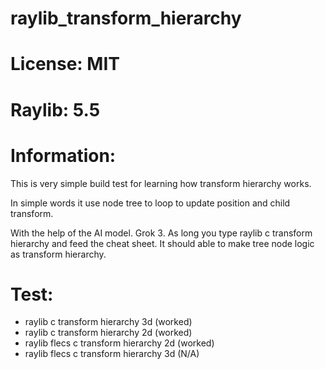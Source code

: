 # raylib_transform_hierarchy

# License: MIT

# Raylib: 5.5
 

# Information:
  This is very simple build test for learning how transform hierarchy works.

  In simple words it use node tree to loop to update position and child transform.

  With the help of the AI model. Grok 3. As long you type raylib c transform hierarchy and feed the cheat sheet. It should able to make tree node logic as transform hierarchy.
  
 
# Test:
 * raylib c transform hierarchy 3d (worked)
 * raylib c transform hierarchy 2d (worked)
 * raylib flecs c transform hierarchy 2d (worked)
 * raylib flecs c transform hierarchy 3d (N/A)
 